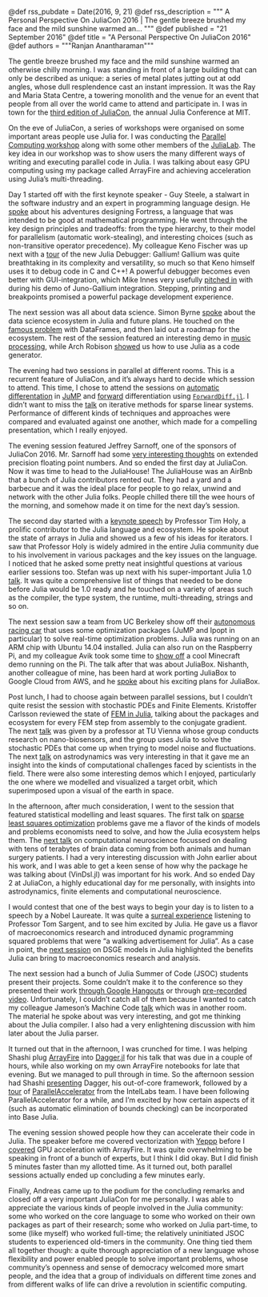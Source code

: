 @def rss_pubdate = Date(2016, 9, 21)
@def rss_description = """ A Personal Perspective On JuliaCon 2016 | The gentle breeze brushed my face and the mild sunshine warmed an... """
@def published = "21 September 2016"
@def title = "A Personal Perspective On JuliaCon 2016"
@def authors = """Ranjan Anantharaman"""


The gentle breeze brushed my face and the mild sunshine warmed an
otherwise chilly morning. I was standing in front of a large building that can
only be described as unique: a series of metal plates jutting out at odd angles,
whose dull resplendence cast an instant impression. It was the Ray and Maria
Stata Centre, a towering monolith and the venue for an event that
people from all over the world came to attend and participate in. I was in town for
the [third edition of JuliaCon](https://www.youtube.com/watch?v=EZD3Scuv02g&list=PLP8iPy9hna6SQPwZUDtAM59-wPzCPyD_S),
the annual Julia Conference at MIT.

On the eve of JuliaCon, a series of workshops were organised on some important
areas people use Julia for. I was conducting the
[Parallel Computing workshop](https://www.youtube.com/watch?v=euZkvgx0fG8)
along with some other members of the [JuliaLab](https://julia.mit.edu/). The key idea in our workshop was
to show users the many different ways of writing and executing parallel code in Julia.
I was talking about easy GPU computing using my package called ArrayFire and achieving
acceleration using Julia’s multi-threading.

Day 1 started off with the first keynote speaker - Guy Steele, a stalwart
in the software industry and an expert in programming language design. He
[spoke](https://www.youtube.com/watch?v=EZD3Scuv02g) about his adventures designing
Fortress, a language that was intended to be good at mathematical programming.
He went through the key design principles and tradeoffs: from the type hierarchy,
to their model for parallelism (automatic work-stealing), and interesting choices
(such as non-transitive operator precedence). My colleague Keno Fischer was up next
with a [tour](https://www.youtube.com/watch?v=e6-hcOHO0tc) of the new Julia Debugger:
Gallium! Gallium was quite breathtaking in its complexity and versatility, so much so
that Keno himself uses it to debug code in C and C++! A powerful debugger becomes even
better with GUI-integration, which Mike Innes very usefully
[pitched in](https://www.youtube.com/watch?v=yDwUL3aRSRc) with during his demo of
Juno-Gallium integration. Stepping, printing and breakpoints promised a powerful
package development experience.

The next session was all about data science. Simon Byrne
[spoke](https://www.youtube.com/watch?v=ScCY_nE0hlU) about the data science ecosystem
in Julia and future plans. He touched on the
[famous problem](https://www.johnmyleswhite.com/notebook/2015/11/28/why-julias-dataframes-are-still-slow/)
with DataFrames, and then laid out a roadmap for the ecosystem. The rest of the
session featured an interesting demo in
[music processing](https://www.youtube.com/watch?v=IOVrVOacLP8),
while Arch Robison [showed](https://www.youtube.com/watch?v=02NkiDoRDCU)
us how to use Julia as a code generator.

The evening had two sessions in parallel at different rooms. This is a recurrent
feature of JuliaCon, and it’s always hard to decide which session to attend.
This time, I chose to attend the sessions on
[automatic differentation](https://www.youtube.com/watch?v=xtfNug-htcs) in
[JuMP](https://github.com/JuliaOpt/JuMP.jl) and
[forward](https://www.youtube.com/watch?v=r2hhRSHiQwY) differentiation using
[`ForwardDiff.jl`](https://github.com/JuliaDiff/ForwardDiff.jl). I didn’t want to miss the
[talk](https://www.youtube.com/watch?v=AJHyr-O5qfY) on iterative methods for sparse
linear systems. Performance of different kinds of techniques and approaches were compared
and evaluated against one another, which made for a compelling presentation,
which I really enjoyed.

The evening session featured Jeffrey Sarnoff, one of the sponsors of JuliaCon 2016.
Mr. Sarnoff had some [very interesting thoughts](https://www.youtube.com/watch?v=R111conL0jM)
on extended precision floating point numbers. And so ended the first day at JuliaCon.
Now it was time to head to the JuliaHouse! The JuliaHouse was an AirBnb that a bunch of
Julia contributors rented out. They had a yard and a barbecue and it was the ideal place
for people to go relax, unwind and network with the other Julia folks. People chilled there
till the wee hours of the morning, and somehow made it on time for the next day’s session.

The second day started with a [keynote speech](https://www.youtube.com/watch?v=fl0g9tHeghA)
by Professor Tim Holy, a prolific contributor to the Julia language and ecosystem.
He spoke about the state of arrays in Julia and showed us a few of his ideas for iterators.
I saw that Professor Holy is widely admired in the entire Julia community due to his involvement
in various packages and the key issues on the language. I noticed that he asked some pretty neat
insightful questions at various earlier sessions too. Stefan was up next with his super-important
Julia 1.0 [talk](https://www.youtube.com/watch?v=5gXMpbY1kJY). It was quite a comprehensive list
of things that needed to be done before Julia would be 1.0 ready and he touched on a variety of areas
such as the compiler, the type system, the runtime, multi-threading, strings and so on.

The next session saw a team from UC Berkeley show off their
[autonomous racing car](https://www.youtube.com/watch?v=bX4TXWO7dA0) that uses some optimization
packages (JuMP and Ipopt in particular) to solve real-time optimization problems. Julia was running
on an ARM chip with Ubuntu 14.04 installed. Julia can also run on the Raspberry Pi, and my colleague
Avik took some time to [show off](https://www.youtube.com/watch?v=EvJ-OvTC5eE) a cool Minecraft demo
running on the Pi. The talk after that was about JuliaBox. Nishanth, another colleague of mine, has
been hard at work porting JuliaBox to Google Cloud from AWS, and he
[spoke](https://www.youtube.com/watch?v=j0tmyWJ-aSQ) about his exciting plans for JuliaBox.

Post lunch, I had to choose again between parallel sessions, but I couldn’t quite
resist the session with stochastic PDEs and Finite Elements. Kristoffer Carlsson
reviewed the state of [FEM in Julia](https://www.youtube.com/watch?v=30TUEhbGmuc),
talking about the packages and ecosystem for every FEM step from assembly to the
conjugate gradient. The next [talk](https://www.youtube.com/watch?v=EEP2NMgC9Zo)
was given by a professor at TU Vienna whose group conducts research on nano-biosensors,
and the group uses Julia to solve the stochastic PDEs that come up when trying to model
noise and fluctuations. The next [talk](https://www.youtube.com/watch?v=IjJqVwtWO3s)
on astrodynamics was very interesting in that it gave me an insight into the kinds of
computational challenges faced by scientists in the field. There were also some interesting
demos which I enjoyed, particularly the one where we modelled and visualized a target orbit,
which superimposed upon a visual of the earth in space.

In the afternoon, after much consideration, I went to the session that featured statistical
modelling and least squares. The first talk on
[sparse least squares optimization](https://www.youtube.com/watch?v=S5sA-Ch_KPo) problems
gave me a flavor of the kinds of models and problems economists need to solve, and how the
Julia ecosystem helps them. The [next talk](https://www.youtube.com/watch?v=ZfjRjljXYXk)
on computational neuroscience focussed on dealing with tens of terabytes of brain data
coming from both animals and human surgery patients. I had a very interesting discussion
with John earlier about his work, and I was able to get a keen sense of how why the package
he was talking about (VinDsl.jl) was important for his work. And so ended Day 2 at JuliaCon,
a highly educational day for me personally, with insights into astrodynamics, finite elements
and computational neuroscience.

I would contest that one of the best ways to begin your day is to listen to a speech by a Nobel
Laureate. It was quite a [surreal experience](https://www.youtube.com/watch?v=KkKBwJkYgVk)
listening to Professor Tom Sargent, and to see him excited by Julia. He gave us a flavor of
macroeconomics research and introduced dynamic programming squared problems that were
“a walking advertisement for Julia”. As a case in point, the
[next session](https://www.youtube.com/watch?v=Vd2LJI3JLU0) on DSGE models in Julia highlighted
the benefits Julia can bring to macroeconomics research and analysis.

The next session had a bunch of Julia Summer of Code (JSOC) students present their projects.
Some couldn’t make it to the conference so they presented their work
[through Google Hangouts](https://www.youtube.com/watch?v=On0AtfGh758) or through
[pre-recorded video](https://www.youtube.com/watch?v=AVOooQYi9F4). Unfortunately, I couldn’t
catch all of them because I wanted to catch my colleague Jameson’s Machine Code
[talk](https://www.youtube.com/watch?v=ErGi9sNgUjw) which was in another room. The material
he spoke about was very interesting, and got me thinking about the Julia compiler. I also had a
very enlightening discussion with him later about the Julia parser.

It turned out that in the afternoon, I was crunched for time. I was helping Shashi plug
[ArrayFire](https://github.com/JuliaGPU/ArrayFire.jl) into
[Dagger.jl](https://github.com/JuliaParallel/Dagger.jl) for his talk that was due in a
couple of hours, while also working on my own ArrayFire notebooks for late that evening.
But we managed to pull through in time. So the afternoon session had
Shashi [presenting](https://www.youtube.com/watch?v=1hvCuQtt6Yg)
Dagger, his out-of-core framework, followed by a [tour](https://www.youtube.com/watch?v=Ti9qqAe_NF4)
of [ParallelAccelerator](https://github.com/IntelLabs/ParallelAccelerator.jl) from the IntelLabs team.
I have been following ParallelAccelerator for a while, and I’m excited by how certain aspects
of it (such as automatic elimination of bounds checking) can be incorporated into Base Julia.

The evening session showed people how they can accelerate their code in Julia. The speaker
before me covered vectorization with [Yeppp](https://www.youtube.com/watch?v=luScuvqiow4)
before I [covered](https://www.youtube.com/watch?v=2f32XSMYlDk) GPU acceleration with ArrayFire.
It was quite overwhelming to be speaking in front of a bunch of experts, but I think I did okay.
But I did finish 5 minutes faster than my allotted time. As it turned out, both parallel sessions
actually ended up concluding a few minutes early.

Finally, Andreas came up to the podium for the concluding remarks and closed off a very important
JuliaCon for me personally. I was able to appreciate the various kinds of people involved in the
Julia community: some who worked on the core language to some who worked on their own packages as
part of their research; some who worked on Julia part-time, to some (like myself) who worked
full-time; the relatively uninitiated JSOC students to experienced old-timers in the community.
One thing tied them all together though: a quite thorough appreciation of a new language whose
flexibility and power enabled people to solve important problems, whose community’s openness and sense
of democracy welcomed more smart people, and the idea that a group of individuals on different time zones
and from different walks of life can drive a revolution in scientific computing.
